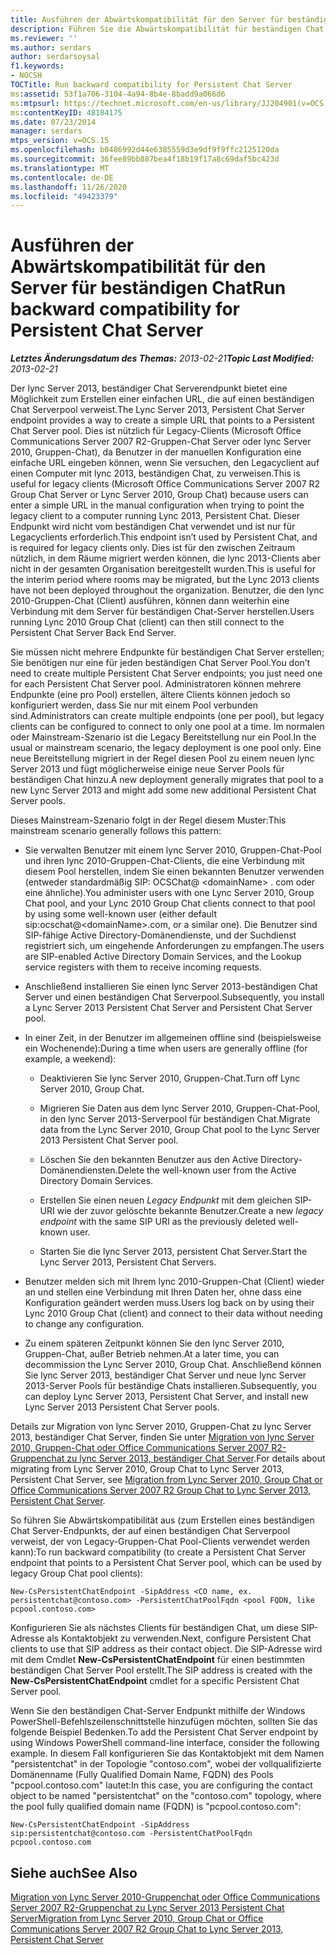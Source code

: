 ```yaml
---
title: Ausführen der Abwärtskompatibilität für den Server für beständigen Chat
description: Führen Sie die Abwärtskompatibilität für beständigen Chat Server aus.
ms.reviewer: ''
ms.author: serdars
author: serdarsoysal
f1.keywords:
- NOCSH
TOCTitle: Run backward compatibility for Persistent Chat Server
ms:assetid: 53f1a706-3104-4a94-8b4e-8badd9a066d6
ms:mtpsurl: https://technet.microsoft.com/en-us/library/JJ204901(v=OCS.15)
ms:contentKeyID: 48184175
ms.date: 07/23/2014
manager: serdars
mtps_version: v=OCS.15
ms.openlocfilehash: b0486992d44e6385559d3e9df9f9ffc2125120da
ms.sourcegitcommit: 36fee89bb887bea4f18b19f17a8c69daf5bc423d
ms.translationtype: MT
ms.contentlocale: de-DE
ms.lasthandoff: 11/26/2020
ms.locfileid: "49423379"
---
```

# <a name="run-backward-compatibility-for-persistent-chat-server"></a><span data-ttu-id="28b1f-103">Ausführen der Abwärtskompatibilität für den Server für beständigen Chat</span><span class="sxs-lookup"><span data-stu-id="28b1f-103">Run backward compatibility for Persistent Chat Server</span></span>

<div data-xmlns="http://www.w3.org/1999/xhtml">

<div class="topic" data-xmlns="http://www.w3.org/1999/xhtml" data-msxsl="urn:schemas-microsoft-com:xslt" data-cs="https://msdn.microsoft.com/">

<div data-asp="https://msdn2.microsoft.com/asp">



</div>

<div id="mainSection">

<div id="mainBody"><span data-ttu-id="28b1f-104">

<span> </span></span><span class="sxs-lookup"><span data-stu-id="28b1f-104">

<span> </span></span></span>

<span data-ttu-id="28b1f-105">_**Letztes Änderungsdatum des Themas:** 2013-02-21_</span><span class="sxs-lookup"><span data-stu-id="28b1f-105">_**Topic Last Modified:** 2013-02-21_</span></span>

<span data-ttu-id="28b1f-106">Der lync Server 2013, beständiger Chat Serverendpunkt bietet eine Möglichkeit zum Erstellen einer einfachen URL, die auf einen beständigen Chat Serverpool verweist.</span><span class="sxs-lookup"><span data-stu-id="28b1f-106">The Lync Server 2013, Persistent Chat Server endpoint provides a way to create a simple URL that points to a Persistent Chat Server pool.</span></span> <span data-ttu-id="28b1f-107">Dies ist nützlich für Legacy-Clients (Microsoft Office Communications Server 2007 R2-Gruppen-Chat Server oder lync Server 2010, Gruppen-Chat), da Benutzer in der manuellen Konfiguration eine einfache URL eingeben können, wenn Sie versuchen, den Legacyclient auf einen Computer mit lync 2013, beständigen Chat, zu verweisen.</span><span class="sxs-lookup"><span data-stu-id="28b1f-107">This is useful for legacy clients (Microsoft Office Communications Server 2007 R2 Group Chat Server or Lync Server 2010, Group Chat) because users can enter a simple URL in the manual configuration when trying to point the legacy client to a computer running Lync 2013, Persistent Chat.</span></span> <span data-ttu-id="28b1f-108">Dieser Endpunkt wird nicht vom beständigen Chat verwendet und ist nur für Legacyclients erforderlich.</span><span class="sxs-lookup"><span data-stu-id="28b1f-108">This endpoint isn’t used by Persistent Chat, and is required for legacy clients only.</span></span> <span data-ttu-id="28b1f-109">Dies ist für den zwischen Zeitraum nützlich, in dem Räume migriert werden können, die lync 2013-Clients aber nicht in der gesamten Organisation bereitgestellt wurden.</span><span class="sxs-lookup"><span data-stu-id="28b1f-109">This is useful for the interim period where rooms may be migrated, but the Lync 2013 clients have not been deployed throughout the organization.</span></span> <span data-ttu-id="28b1f-110">Benutzer, die den lync 2010-Gruppen-Chat (Client) ausführen, können dann weiterhin eine Verbindung mit dem Server für beständigen Chat-Server herstellen.</span><span class="sxs-lookup"><span data-stu-id="28b1f-110">Users running Lync 2010 Group Chat (client) can then still connect to the Persistent Chat Server Back End Server.</span></span>

<span data-ttu-id="28b1f-111">Sie müssen nicht mehrere Endpunkte für beständigen Chat Server erstellen; Sie benötigen nur eine für jeden beständigen Chat Server Pool.</span><span class="sxs-lookup"><span data-stu-id="28b1f-111">You don’t need to create multiple Persistent Chat Server endpoints; you just need one for each Persistent Chat Server pool.</span></span> <span data-ttu-id="28b1f-112">Administratoren können mehrere Endpunkte (eine pro Pool) erstellen, ältere Clients können jedoch so konfiguriert werden, dass Sie nur mit einem Pool verbunden sind.</span><span class="sxs-lookup"><span data-stu-id="28b1f-112">Administrators can create multiple endpoints (one per pool), but legacy clients can be configured to connect to only one pool at a time.</span></span> <span data-ttu-id="28b1f-113">Im normalen oder Mainstream-Szenario ist die Legacy Bereitstellung nur ein Pool.</span><span class="sxs-lookup"><span data-stu-id="28b1f-113">In the usual or mainstream scenario, the legacy deployment is one pool only.</span></span> <span data-ttu-id="28b1f-114">Eine neue Bereitstellung migriert in der Regel diesen Pool zu einem neuen lync Server 2013 und fügt möglicherweise einige neue Server Pools für beständigen Chat hinzu.</span><span class="sxs-lookup"><span data-stu-id="28b1f-114">A new deployment generally migrates that pool to a new Lync Server 2013 and might add some new additional Persistent Chat Server pools.</span></span>

<span data-ttu-id="28b1f-115">Dieses Mainstream-Szenario folgt in der Regel diesem Muster:</span><span class="sxs-lookup"><span data-stu-id="28b1f-115">This mainstream scenario generally follows this pattern:</span></span>

  - <span data-ttu-id="28b1f-116">Sie verwalten Benutzer mit einem lync Server 2010, Gruppen-Chat-Pool und ihren lync 2010-Gruppen-Chat-Clients, die eine Verbindung mit diesem Pool herstellen, indem Sie einen bekannten Benutzer verwenden (entweder standardmäßig SIP: OCSChat@ \<domainName\> . com oder eine ähnliche).</span><span class="sxs-lookup"><span data-stu-id="28b1f-116">You administer users with one Lync Server 2010, Group Chat pool, and your Lync 2010 Group Chat clients connect to that pool by using some well-known user (either default sip:ocschat@\<domainName\>.com, or a similar one).</span></span> <span data-ttu-id="28b1f-117">Die Benutzer sind SIP-fähige Active Directory-Domänendienste, und der Suchdienst registriert sich, um eingehende Anforderungen zu empfangen.</span><span class="sxs-lookup"><span data-stu-id="28b1f-117">The users are SIP-enabled Active Directory Domain Services, and the Lookup service registers with them to receive incoming requests.</span></span>

  - <span data-ttu-id="28b1f-118">Anschließend installieren Sie einen lync Server 2013-beständigen Chat Server und einen beständigen Chat Serverpool.</span><span class="sxs-lookup"><span data-stu-id="28b1f-118">Subsequently, you install a Lync Server 2013 Persistent Chat Server and Persistent Chat Server pool.</span></span>

  - <span data-ttu-id="28b1f-119">In einer Zeit, in der Benutzer im allgemeinen offline sind (beispielsweise ein Wochenende):</span><span class="sxs-lookup"><span data-stu-id="28b1f-119">During a time when users are generally offline (for example, a weekend):</span></span>
    
      - <span data-ttu-id="28b1f-120">Deaktivieren Sie lync Server 2010, Gruppen-Chat.</span><span class="sxs-lookup"><span data-stu-id="28b1f-120">Turn off Lync Server 2010, Group Chat.</span></span>
    
      - <span data-ttu-id="28b1f-121">Migrieren Sie Daten aus dem lync Server 2010, Gruppen-Chat-Pool, in den lync Server 2013-Serverpool für beständigen Chat.</span><span class="sxs-lookup"><span data-stu-id="28b1f-121">Migrate data from the Lync Server 2010, Group Chat pool to the Lync Server 2013 Persistent Chat Server pool.</span></span>
    
      - <span data-ttu-id="28b1f-122">Löschen Sie den bekannten Benutzer aus den Active Directory-Domänendiensten.</span><span class="sxs-lookup"><span data-stu-id="28b1f-122">Delete the well-known user from the Active Directory Domain Services.</span></span>
    
      - <span data-ttu-id="28b1f-123">Erstellen Sie einen neuen *Legacy Endpunkt* mit dem gleichen SIP-URI wie der zuvor gelöschte bekannte Benutzer.</span><span class="sxs-lookup"><span data-stu-id="28b1f-123">Create a new *legacy endpoint* with the same SIP URI as the previously deleted well-known user.</span></span>
    
      - <span data-ttu-id="28b1f-124">Starten Sie die lync Server 2013, persistent Chat Server.</span><span class="sxs-lookup"><span data-stu-id="28b1f-124">Start the Lync Server 2013, Persistent Chat Servers.</span></span>

  - <span data-ttu-id="28b1f-125">Benutzer melden sich mit Ihrem lync 2010-Gruppen-Chat (Client) wieder an und stellen eine Verbindung mit Ihren Daten her, ohne dass eine Konfiguration geändert werden muss.</span><span class="sxs-lookup"><span data-stu-id="28b1f-125">Users log back on by using their Lync 2010 Group Chat (client) and connect to their data without needing to change any configuration.</span></span>

  - <span data-ttu-id="28b1f-126">Zu einem späteren Zeitpunkt können Sie den lync Server 2010, Gruppen-Chat, außer Betrieb nehmen.</span><span class="sxs-lookup"><span data-stu-id="28b1f-126">At a later time, you can decommission the Lync Server 2010, Group Chat.</span></span> <span data-ttu-id="28b1f-127">Anschließend können Sie lync Server 2013, beständiger Chat Server und neue lync Server 2013-Server Pools für beständige Chats installieren.</span><span class="sxs-lookup"><span data-stu-id="28b1f-127">Subsequently, you can deploy Lync Server 2013, Persistent Chat Server, and install new Lync Server 2013 Persistent Chat Server pools.</span></span>

<span data-ttu-id="28b1f-128">Details zur Migration von lync Server 2010, Gruppen-Chat zu lync Server 2013, beständiger Chat Server, finden Sie unter [Migration von lync Server 2010, Gruppen-Chat oder Office Communications Server 2007 R2-Gruppenchat zu lync Server 2013, beständiger Chat Server](migration-from-lync-server-2010-group-chat-or-office-communications-server-2007-r2-group-chat-to-lync-server-2013-persistent-chat-server.md).</span><span class="sxs-lookup"><span data-stu-id="28b1f-128">For details about migrating from Lync Server 2010, Group Chat to Lync Server 2013, Persistent Chat Server, see [Migration from Lync Server 2010, Group Chat or Office Communications Server 2007 R2 Group Chat to Lync Server 2013, Persistent Chat Server](migration-from-lync-server-2010-group-chat-or-office-communications-server-2007-r2-group-chat-to-lync-server-2013-persistent-chat-server.md).</span></span>

<span data-ttu-id="28b1f-129">So führen Sie Abwärtskompatibilität aus (zum Erstellen eines beständigen Chat Server-Endpunkts, der auf einen beständigen Chat Serverpool verweist, der von Legacy-Gruppen-Chat Pool-Clients verwendet werden kann):</span><span class="sxs-lookup"><span data-stu-id="28b1f-129">To run backward compatibility (to create a Persistent Chat Server endpoint that points to a Persistent Chat Server pool, which can be used by legacy Group Chat pool clients):</span></span>

    New-CsPersistentChatEndpoint -SipAddress <CO name, ex. persistentchat@contoso.com> -PersistentChatPoolFqdn <pool FQDN, like pcpool.contoso.com>

<span data-ttu-id="28b1f-130">Konfigurieren Sie als nächstes Clients für beständigen Chat, um diese SIP-Adresse als Kontaktobjekt zu verwenden.</span><span class="sxs-lookup"><span data-stu-id="28b1f-130">Next, configure Persistent Chat clients to use that SIP address as their contact object.</span></span> <span data-ttu-id="28b1f-131">Die SIP-Adresse wird mit dem Cmdlet **New-CsPersistentChatEndpoint** für einen bestimmten beständigen Chat Server Pool erstellt.</span><span class="sxs-lookup"><span data-stu-id="28b1f-131">The SIP address is created with the **New-CsPersistentChatEndpoint** cmdlet for a specific Persistent Chat Server pool.</span></span>

<span data-ttu-id="28b1f-132">Wenn Sie den beständigen Chat-Server Endpunkt mithilfe der Windows PowerShell-Befehlszeilenschnittstelle hinzufügen möchten, sollten Sie das folgende Beispiel Bedenken.</span><span class="sxs-lookup"><span data-stu-id="28b1f-132">To add the Persistent Chat Server endpoint by using Windows PowerShell command-line interface, consider the following example.</span></span> <span data-ttu-id="28b1f-133">In diesem Fall konfigurieren Sie das Kontaktobjekt mit dem Namen "persistentchat" in der Topologie "contoso.com", wobei der vollqualifizierte Domänenname (Fully Qualified Domain Name, FQDN) des Pools "pcpool.contoso.com" lautet:</span><span class="sxs-lookup"><span data-stu-id="28b1f-133">In this case, you are configuring the contact object to be named "persistentchat" on the "contoso.com" topology, where the pool fully qualified domain name (FQDN) is "pcpool.contoso.com":</span></span>

    New-CsPersistentChatEndpoint -SipAddress sip:persistentchat@contoso.com -PersistentChatPoolFqdn pcpool.contoso.com

<div>

## <a name="see-also"></a><span data-ttu-id="28b1f-134">Siehe auch</span><span class="sxs-lookup"><span data-stu-id="28b1f-134">See Also</span></span>


[<span data-ttu-id="28b1f-135">Migration von Lync Server 2010-Gruppenchat oder Office Communications Server 2007 R2-Gruppenchat zu Lync Server 2013 Persistent Chat Server</span><span class="sxs-lookup"><span data-stu-id="28b1f-135">Migration from Lync Server 2010, Group Chat or Office Communications Server 2007 R2 Group Chat to Lync Server 2013, Persistent Chat Server</span></span>](migration-from-lync-server-2010-group-chat-or-office-communications-server-2007-r2-group-chat-to-lync-server-2013-persistent-chat-server.md)  
  

<span data-ttu-id="28b1f-136"></div>

</div>

<span> </span>

</div>

</div>

</span><span class="sxs-lookup"><span data-stu-id="28b1f-136"></div>

</div>

<span> </span>

</div>

</div>

</span></span></div>


